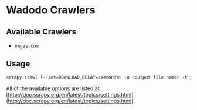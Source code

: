 # Wadodo Crawlers

## Available Crawlers

* `vegas.com`

## Usage

```bash
scrapy crawl [--set=DOWNLOAD_DELAY=<seconds> -o <output file name> -t json <crawler name>
```

All of the available options are listed at [http://doc.scrapy.org/en/latest/topics/settings.html](http://doc.scrapy.org/en/latest/topics/settings.html)
